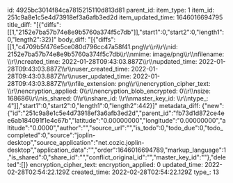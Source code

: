 id: 4925bc3014f84ca7815215110d813d81
parent_id: 
item_type: 1
item_id: 251c9a8e1c5e4d73918ef3a6afb3ed2d
item_updated_time: 1646016694795
title_diff: "[{\"diffs\":[[1,\"2152e7ba57b74e8e9b5760a374f5c7db\"]],\"start1\":0,\"start2\":0,\"length1\":0,\"length2\":32}]"
body_diff: "[{\"diffs\":[[1,\"c4709b5f476e5ce080d796cc47a58f41.png\\\r\\\n\\\r\\\nid: 2152e7ba57b74e8e9b5760a374f5c7db\\\r\\\nmime: image/png\\\r\\\nfilename: \\\r\\\ncreated_time: 2022-01-28T09:43:03.887Z\\\r\\\nupdated_time: 2022-01-28T09:43:03.887Z\\\r\\\nuser_created_time: 2022-01-28T09:43:03.887Z\\\r\\\nuser_updated_time: 2022-01-28T09:43:03.887Z\\\r\\\nfile_extension: png\\\r\\\nencryption_cipher_text: \\\r\\\nencryption_applied: 0\\\r\\\nencryption_blob_encrypted: 0\\\r\\\nsize: 168686\\\r\\\nis_shared: 0\\\r\\\nshare_id: \\\r\\\nmaster_key_id: \\\r\\\ntype_: 4\"]],\"start1\":0,\"start2\":0,\"length1\":0,\"length2\":442}]"
metadata_diff: {"new":{"id":"251c9a8e1c5e4d73918ef3a6afb3ed2d","parent_id":"fb73d1d872ce4ee6ab184091f1e4c67b","latitude":"0.00000000","longitude":"0.00000000","altitude":"0.0000","author":"","source_url":"","is_todo":0,"todo_due":0,"todo_completed":0,"source":"joplin-desktop","source_application":"net.cozic.joplin-desktop","application_data":"","order":1646016694789,"markup_language":1,"is_shared":0,"share_id":"","conflict_original_id":"","master_key_id":""},"deleted":[]}
encryption_cipher_text: 
encryption_applied: 0
updated_time: 2022-02-28T02:54:22.129Z
created_time: 2022-02-28T02:54:22.129Z
type_: 13